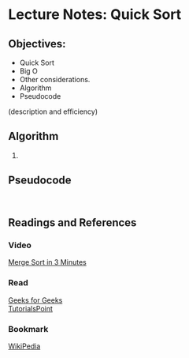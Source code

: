 # Lecture Notes: Quick Sort

## Objectives:   
- Quick Sort
- Big O
- Other considerations.
- Algorithm
- Pseudocode


(description and efficiency)

## Algorithm  
1. 


## Pseudocode
```
 
```
## Readings and References


### Video  
[Merge Sort in 3 Minutes](https://www.youtube.com/watch?v=4VqmGXwpLqc)

### Read  
[Geeks for Geeks](https://www.geeksforgeeks.org/merge-sort/)  
[TutorialsPoint](https://www.tutorialspoint.com/data_structures_algorithms/merge_sort_algorithm.htm)  

### Bookmark

[WikiPedia](https://en.wikipedia.org/wiki/Merge_sort)

